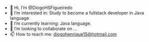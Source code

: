 - 👋 Hi, I’m @DiogoHSFigueiredo
- 👀 I’m interested in: Study to become a fullstack developer in Java language
- 🌱 I’m currently learning: Java language.
- 💞️ I’m looking to collaborate on ...
- 📫 How to reach me: diogohenrique15@hotmail.com

<!---
DiogoHSFigueiredo/DiogoHSFigueiredo is a ✨ special ✨ repository because its `README.md` (this file) appears on your GitHub profile.
You can click the Preview link to take a look at your changes.
--->
